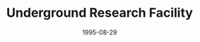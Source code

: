 ---
mission_id: cave
slug: "underground-research-facility"
editorsChoice:
title: "Underground Research Facility"
authors: 
    - "Brian Gustke"
date: 1995-08-29
filename: "dfcave2.zip"
description: "Due to your prior experience in dealing with Dark Troopers, you have been selected to investigate reports about an underground Imperial facility, which is believed to have turned out the first Dark Trooper prototype. Your goal is to wreak some havoc on the base, and get out alive, also stopping to pick up any plans you find on the way. Plus, you are to investigate rumors that Jan is a spy and Crix Madine a double agent."
cover: "cave.png"
levelReplaced:	SECBASE
difficulty: yes
bm:	no
fme: no
wax: no
three_do: no
voc: no
gmd: no
vue: no
lfd: no
base: "New level from scratch" 
editors: "DFUSE"

---